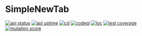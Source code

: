 # SimpleNewTab

[![api status](https://img.shields.io/uptimerobot/status/m797417947-fe687be74c0746276cc9cb3d?label=api%20status)](https://stats.uptimerobot.com/4wvr6UzvYm/797417947)
[![api uptime](https://img.shields.io/uptimerobot/ratio/m797417947-fe687be74c0746276cc9cb3d?label=api%20uptime)](https://stats.uptimerobot.com/4wvr6UzvYm/797417947)
[![cd](https://img.shields.io/github/actions/workflow/status/yavorfingarov/SimpleNewTab/cd.yml?branch=master&label=cd)](https://github.com/yavorfingarov/SimpleNewTab/actions/workflows/cd.yml?query=branch/master)
[![codeql](https://img.shields.io/github/actions/workflow/status/yavorfingarov/SimpleNewTab/codeql.yml?branch=master&label=codeql)](https://github.com/yavorfingarov/SimpleNewTab/actions/workflows/codeql.yml?query=branch/master)
[![loc](https://img.shields.io/endpoint?url=https://gist.githubusercontent.com/yavorfingarov/08cdfad3804ed47e85cddf37d00755a0/raw/lines-of-code.json)](https://github.com/yavorfingarov/SimpleNewTab/actions/workflows/cd.yml?query=branch/master)
[![test coverage](https://img.shields.io/endpoint?url=https://gist.githubusercontent.com/yavorfingarov/08cdfad3804ed47e85cddf37d00755a0/raw/test-coverage.json)](https://github.com/yavorfingarov/SimpleNewTab/actions/workflows/cd.yml?query=branch/master)
[![mutation score](https://img.shields.io/endpoint?url=https://gist.githubusercontent.com/yavorfingarov/08cdfad3804ed47e85cddf37d00755a0/raw/mutation-score.json)](https://github.com/yavorfingarov/SimpleNewTab/actions/workflows/cd.yml?query=branch/master)
